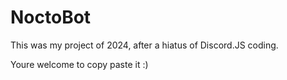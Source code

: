 # NoctoBot

This was my project of 2024, after a hiatus of Discord.JS coding.

Youre welcome to copy paste it :)
